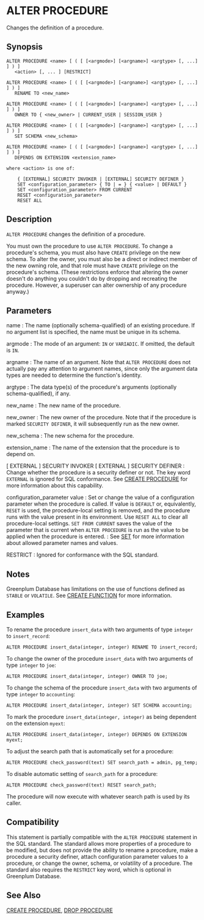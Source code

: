 # ALTER PROCEDURE

Changes the definition of a procedure.

## Synopsis

``` {#sql_command_synopsis}
ALTER PROCEDURE <name> [ ( [ [<argmode>] [<argname>] <argtype> [, ...] ] ) ] 
   <action> [, ... ] [RESTRICT]

ALTER PROCEDURE <name> [ ( [ [<argmode>] [<argname>] <argtype> [, ...] ] ) ]
   RENAME TO <new_name>

ALTER PROCEDURE <name> [ ( [ [<argmode>] [<argname>] <argtype> [, ...] ] ) ]
   OWNER TO { <new_owner> | CURRENT_USER | SESSION_USER }

ALTER PROCEDURE <name> [ ( [ [<argmode>] [<argname>] <argtype> [, ...] ] ) ]
   SET SCHEMA <new_schema>

ALTER PROCEDURE <name> [ ( [ [<argmode>] [<argname>] <argtype> [, ...] ] ) ]
   DEPENDS ON EXTENSION <extension_name>

where <action> is one of:

    { [EXTERNAL] SECURITY INVOKER | [EXTERNAL] SECURITY DEFINER }
    SET <configuration_parameter> { TO | = } { <value> | DEFAULT }
    SET <configuration_parameter> FROM CURRENT
    RESET <configuration_parameter>
    RESET ALL
```

## Description

`ALTER PROCEDURE` changes the definition of a procedure.

You must own the procedure to use `ALTER PROCEDURE`. To change a procedure's schema, you must also have `CREATE` privilege on the new schema. To alter the owner, you must also be a direct or indirect member of the new owning role, and that role must have `CREATE` privilege on the procedure's schema. (These restrictions enforce that altering the owner doesn't do anything you couldn't do by dropping and recreating the procedure. However, a superuser can alter ownership of any procedure anyway.)


## Parameters

name
:   The name (optionally schema-qualified) of an existing procedure. If no argument list is specified, the name must be unique in its schema.

argmode
:   The mode of an argument: `IN` or `VARIADIC`. If omitted, the default is `IN`.

argname
:   The name of an argument. Note that `ALTER PROCEDURE` does not actually pay any attention to argument names, since only the argument data types are needed to determine the function's identity.

argtype
:   The data type(s) of the procedure's arguments (optionally schema-qualified), if any.

new_name
:   The new name of the procedure.

new_owner
:   The new owner of the procedure. Note that if the procedure is marked `SECURITY DEFINER`, it will subsequently run as the new owner.

new_schema
:   The new schema for the procedure.

extension_name
:   The name of the extension that the procedure is to depend on.

[ EXTERNAL ] SECURITY INVOKER
[ EXTERNAL ] SECURITY DEFINER
:   Change whether the procedure is a security definer or not. The key word `EXTERNAL` is ignored for SQL conformance. See [CREATE PROCEDURE](/docs/sql-statements/sql-statement-create-procedure.md) for more information about this capability.

configuration_parameter
value
:   Set or change the value of a configuration parameter when the procedure is called. If value is `DEFAULT` or, equivalently, `RESET` is used, the procedure-local setting is removed, and the procedure runs with the value present in its environment. Use `RESET ALL` to clear all procedure-local settings. `SET FROM CURRENT` saves the value of the parameter that is current when `ALTER PROCEDURE` is run as the value to be applied when the procedure is entered.
:   See [SET](/docs/sql-statements/sql-statement-set.md) for more information about allowed parameter names and values.

RESTRICT
:   Ignored for conformance with the SQL standard.

## Notes

Greenplum Database has limitations on the use of functions defined as `STABLE` or `VOLATILE`. See [CREATE FUNCTION](/docs/sql-statements/sql-statement-create-function.md) for more information.

## Examples

To rename the procedure `insert_data` with two arguments of type `integer` to `insert_record`:

```
ALTER PROCEDURE insert_data(integer, integer) RENAME TO insert_record;
```

To change the owner of the procedure `insert_data` with two arguments of type `integer` to `joe`:

```
ALTER PROCEDURE insert_data(integer, integer) OWNER TO joe;
```

To change the schema of the procedure `insert_data` with two arguments of type `integer` to `accounting`:

```
ALTER PROCEDURE insert_data(integer, integer) SET SCHEMA accounting;
```

To mark the procedure `insert_data(integer, integer)` as being dependent on the extension `myext`:

```
ALTER PROCEDURE insert_data(integer, integer) DEPENDS ON EXTENSION myext;
```

To adjust the search path that is automatically set for a procedure:

```
ALTER PROCEDURE check_password(text) SET search_path = admin, pg_temp;
```

To disable automatic setting of `search_path` for a procedure:

```
ALTER PROCEDURE check_password(text) RESET search_path;
```

The procedure will now execute with whatever search path is used by its caller.

## Compatibility

This statement is partially compatible with the `ALTER PROCEDURE` statement in the SQL standard. The standard allows more properties of a procedure to be modified, but does not provide the ability to rename a procedure, make a procedure a security definer, attach configuration parameter values to a procedure, or change the owner, schema, or volatility of a procedure. The standard also requires the `RESTRICT` key word, which is optional in Greenplum Database.

## See Also

[CREATE PROCEDURE](/docs/sql-statements/sql-statement-create-procedure.md), [DROP PROCEDURE](/docs/sql-statements/sql-statement-drop-procedure.md)



